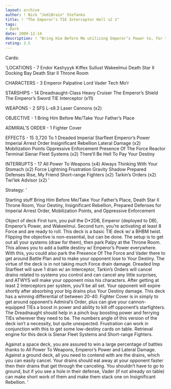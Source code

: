 ```yaml
---
layout: archive
author: ! Nick "JediBrain" Stefanko
title: ! "The Emperor’s TIE Interceptor Hell v2 1"
tags:
- Dark
date: 2000-12-14
description: ! "Bring Him Before Me utilizing Emperor’s Power to, for the most part, always draw battle destiny. This version includes an unexpected numbers twist."
rating: 3.5
---
```

Cards: 

'LOCATIONS - 7
Endor
Kashyyyk
Kiffex
Sullust
Wakeelmui
Death Star II Docking Bay
Death Star II Throne Room

CHARACTERS - 3
Emperor Palpatine
Lord Vader
Tech Mo’r

STARSHIPS - 14
Dreadnaught-Class Heavy Cruiser
The Emperor’s Shield
The Emperor’s Sword
TIE Interceptor (x11)

WEAPONS - 2
SFS L-s9.3 Laser Cannons (x2)

OBJECTIVE - 1
Bring Him Before Me/Take Your Father’s Place

ADMIRAL’S ORDER - 1
Fighter Cover

EFFECTS - 15
3,720 To 1
Dreaded Imperial Starfleet
Emperor’s Power
Imperial Arrest Order
Insignificant Rebellion
Lateral Damage (x2)
Mobilization Points
Oppressive Enforcement
Presence Of The Force
Reactor Terminal
Sienar Fleet Systems (x2)
There’ll Be Hell To Pay
Your Destiny

INTERRUPTS - 17
All Power To Weapons (x4)
Always Thinking With Your Stomach (x2)
Force Lightning
Frustration
Gravity Shadow
Prepared Defenses
Rise, My Friend
Short-range Fighters (x2)
Tarkin’s Orders (x2)
Twi’lek Advisor (x2) '

Strategy: '

Starting stuff
Bring Him Before Me/Take Your Father’s Place, Death Star II Throne Room, Your Destiny, Insignificant Rebellion, Prepared Defenses for Imperial Arrest Order, Mobilization Points, and Oppressive Enforcement

Object of deck
First turn, you pull the D*2DB, Emperor (deployed to DB), Emperor’s Power, and Wakeelmui.  Second turn, you’re activating at least 8 Force and are ready to roll.
This deck is a basic TIE deck w/ a BHBM twist.	Flipping the objective is non-essential, but can be done.
The setup is to get out all your systems (draw for them), then park Palpy at the Throne Room.  This allows you to add a battle destiny w/ Emperor’s Power everywhere.  With this, you could also park the Presence Of The Force and Vader there to get around Battle Plan and to make your opponent lose to Your Destiny.
The virtue of the deck is in not taking much Force drain damage.  Dreaded Imp Starfleet will save 1 drain w/ an Interceptor, Tarkin’s Orders will cancel drains related to systems you control and can cancel any little surprises, and ATWYS will make your opponent miss his characters.
After getting at least 2 Interceptors per system, you’ll be all set.  Your opponent will expire shortly after absorbing your big drains plus Your Destiny damage.	This deck has a winning differential of between 20-40.
Fighter Cover is in simply to get around opponent’s Admiral’s Order, plus can give your cannon-equipped TIEs a boost in power and ability to kill off opponent’s starfighters.
The Dreadnaught should help in a pinch buy boosting power and ferrying TIEs wherever they need to be.
The numbers angle of this version of the deck isn’t a necessity, but quite unexpected.  Frustration can work in conjunction with this to get some low-destiny cards on table.
Retrieval engine for this deck is Sienar Fleet Systems and Short-range Fighters.

Against a space deck, you are assured to win a large percentage of battles thanks to All Power To Weapons, Emperor’s Power and Lateral Damage.
Against a ground deck, all you need to contend with are the drains, which you can easily cancel.  Your drains should eat away at your opponent faster then their drains that get through the canceling.  You shouldn’t have to go to ground, but if you see a hole in their defense, Vader (if not already on table) can make short work of them and make them stack one on Insignificant Rebellion. '